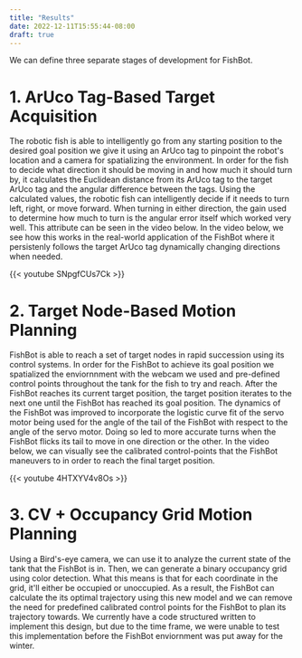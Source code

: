```yaml
---
title: "Results"
date: 2022-12-11T15:55:44-08:00
draft: true
---
```


We can define three separate stages of development for FishBot.

# 1. ArUco Tag-Based Target Acquisition

The robotic fish is able to intelligently go from any starting position to the desired goal position we give it using an ArUco tag to pinpoint the robot's location and a camera for spatializing the environment.
In order for the fish to decide what direction it should be moving in and how much it should turn by, it calculates the Euclidean distance from its ArUco tag to the target ArUco tag and the angular difference between the tags.
Using the calculated values, the robotic fish can intelligently decide if it needs to turn left, right, or move forward. When turning in either direction, the gain used to determine how much to turn is the angular error itself which worked very well. This attribute can be seen in the video below.
In the video below, we see how this works in the real-world application of the FishBot where it persistenly follows the target ArUco tag dynamically changing directions when needed.

{{< youtube SNpgfCUs7Ck >}}

# 2. Target Node-Based Motion Planning

FishBot is able to reach a set of target nodes in rapid succession using its control systems.
In order for the FishBot to achieve its goal position we spatialized the enviornnment with the webcam we used and pre-defined control points throughout the tank for the fish to try and reach. After the FishBot reaches its current target position, the target position iterates to the next one until the FishBot has reached its goal position.
The dynamics of the FishBot was improved to incorporate the logistic curve fit of the servo motor being used for the angle of the tail of the FishBot with respect to the angle of the servo motor. Doing so led to more accurate turns when the FishBot flicks its tail to move in one direction or the other.
In the video below, we can visually see the calibrated control-points that the FishBot maneuvers to in order to reach the final target position.

{{< youtube 4HTXYV4v8Os >}}

# 3. CV + Occupancy Grid Motion Planning

Using a Bird's-eye camera, we can use it to analyze the current state of the tank that the FishBot is in. Then, we can generate a binary occupancy grid using color detection. What this means is that for each coordinate in the grid, it'll either be occupied or unoccupied. As a result, the FishBot can calculate the its optimal trajectory using this new model and we can remove the need for predefined calibrated control points for the FishBot to plan its trajectory towards. We currently have a code structured written to implement this design, but due to the time frame, we were unable to test this implementation before the FishBot enviornment was put away for the winter.
